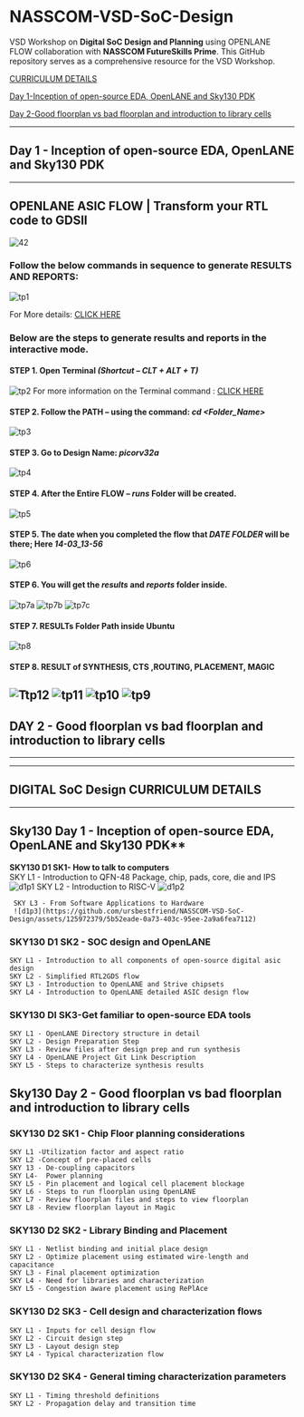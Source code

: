 # NASSCOM-VSD-SoC-Design
VSD Workshop on **Digital SoC Design and Planning** using OPENLANE FLOW collaboration with **NASSCOM FutureSkills Prime**.
This GitHub repository serves as a comprehensive resource for the VSD Workshop.

[CURRICULUM DETAILS](#syllabi)

[Day 1-Inception of open-source EDA, OpenLANE and Sky130 PDK](#Topic)

[Day 2-Good floorplan vs bad floorplan and introduction to library cells](#DAY2)

-----------------------------------------------------
<a id="Topic"></a> 
## Day 1 - Inception of open-source EDA, OpenLANE and Sky130 PDK
-----------------------------------------------------
## OPENLANE ASIC FLOW | Transform your RTL code to GDSII 
![42](https://github.com/ursbestfriend/NASSCOM-VSD-SoC-Design/assets/125972379/e3e50092-f4ae-400e-9a25-885c6811a433)

### Follow the below commands in sequence to generate RESULTS AND REPORTS:
![tp1](https://github.com/ursbestfriend/NASSCOM-VSD-SoC-Design/assets/125972379/804d88cc-faa2-4b93-8071-39e02b657d65)
  
For More details:  [CLICK HERE](https://github.com/The-OpenROAD-Project/OpenLane/blob/master/docs/source/reference/interactive_mode.md)

### Below are the steps to generate results and reports in the interactive mode.
#### STEP 1.	Open Terminal *(Shortcut – CLT + ALT + T)*
![tp2](https://github.com/ursbestfriend/NASSCOM-VSD-SoC-Design/assets/125972379/732b66c9-d64f-44bc-95ba-7752a2fe646a)
For more information on the Terminal command : [CLICK HERE](https://help.ubuntu.com/community/UsingTheTerminal)
#### STEP 2.	Follow the PATH – using the command: *cd  <Folder_Name>*
![tp3](https://github.com/ursbestfriend/NASSCOM-VSD-SoC-Design/assets/125972379/8024d2d4-413b-4c0a-a981-8a3321207e2d)
#### STEP 3.	Go to Design Name: *picorv32a*
 ![tp4](https://github.com/ursbestfriend/NASSCOM-VSD-SoC-Design/assets/125972379/4bebafdc-486c-4507-b802-2005c0bcd256)
#### STEP 4.	After the Entire FLOW – *runs* Folder will be created.
![tp5](https://github.com/ursbestfriend/NASSCOM-VSD-SoC-Design/assets/125972379/edf5ca4c-c24d-42f0-bafb-7c6e1310ed49)
#### STEP 5.	The date when you completed the flow that *DATE FOLDER* will be there; Here *14-03_13-56*
![tp6](https://github.com/ursbestfriend/NASSCOM-VSD-SoC-Design/assets/125972379/fedc1202-b676-4dcf-b43c-422cd0b68fd0)
#### STEP 6.	You will get the *results* and *reports* folder inside.
 ![tp7a](https://github.com/ursbestfriend/NASSCOM-VSD-SoC-Design/assets/125972379/2e8acf39-2ffb-4ea6-97cb-b92c668d12be)
![tp7b](https://github.com/ursbestfriend/NASSCOM-VSD-SoC-Design/assets/125972379/ce299c8f-0d98-4864-807f-1c192b49a029)
![tp7c](https://github.com/ursbestfriend/NASSCOM-VSD-SoC-Design/assets/125972379/558ee9f7-31d3-4565-a310-5fc569225401)
#### STEP 7.	RESULTs Folder Path inside Ubuntu
![tp8](https://github.com/ursbestfriend/NASSCOM-VSD-SoC-Design/assets/125972379/46e60376-12e5-4b6c-b62c-3cb8f7fe131b)
#### STEP 8.	RESULT of SYNTHESIS, CTS ,ROUTING, PLACEMENT, MAGIC
![Ttp12](https://github.com/ursbestfriend/NASSCOM-VSD-SoC-Design/assets/125972379/91858e16-9608-4a9c-942c-a1d74e30f7e1)
![tp11](https://github.com/ursbestfriend/NASSCOM-VSD-SoC-Design/assets/125972379/181fa85d-c489-4af0-8691-9d87e9a0cd36)
![tp10](https://github.com/ursbestfriend/NASSCOM-VSD-SoC-Design/assets/125972379/506a4eeb-ae9d-42e6-b7ec-6ad7c261f4cb)
![tp9](https://github.com/ursbestfriend/NASSCOM-VSD-SoC-Design/assets/125972379/9ae4ce85-9ac9-4881-bc33-1e4cc0c50127)
-----------------------------------------------------
<a id="DAY2"></a> 
## DAY 2 -  Good floorplan vs bad floorplan and introduction to library cells  
-----------------------------------------------------
-----------------------------------------------------
<a id="syllabi"></a>
## DIGITAL SoC Design CURRICULUM DETAILS
-----------------------------------------------------
## Sky130 Day 1 - Inception of open-source EDA, OpenLANE and Sky130 PDK**   
  **SKY130 D1 SK1- How to talk to computers**   
     SKY L1 - Introduction to QFN-48 Package, chip, pads, core, die and IPS   
     ![d1p1](https://github.com/ursbestfriend/NASSCOM-VSD-SoC-Design/assets/125972379/ef8e9579-8c88-4273-b8d4-b74b2c039d2a)
     SKY L2 - Introduction to RISC-V
     ![d1p2](https://github.com/ursbestfriend/NASSCOM-VSD-SoC-Design/assets/125972379/e81cdb4d-fe3c-4696-8999-cae16bc8f4a1)

     SKY L3 - From Software Applications to Hardware
     ![d1p3](https://github.com/ursbestfriend/NASSCOM-VSD-SoC-Design/assets/125972379/5b52eade-0a73-403c-95ee-2a9a6fea7112)

  ### SKY130 D1 SK2 - SOC design and OpenLANE   
    SKY L1 - Introduction to all components of open-source digital asic design 
    SKY L2 - Simplified RTL2GDS flow 
    SKY L3 - Introduction to OpenLANE and Strive chipsets 
    SKY L4 - Introduction to OpenLANE detailed ASIC design flow
  ### SKY130 DI SK3-Get familiar to open-source EDA tools 
    SKY L1 - OpenLANE Directory structure in detail 
    SKY L2 - Design Preparation Step 
    SKY L3 - Review files after design prep and run synthesis 
    SKY L4 - OpenLANE Project Git Link Description 
    SKY L5 - Steps to characterize synthesis results
## Sky130 Day 2 - Good floorplan vs bad floorplan and introduction to library cells 
  ### SKY130 D2 SK1 - Chip Floor planning considerations 
    SKY L1 -Utilization factor and aspect ratio 
    SKY L2 -Concept of pre-placed cells 
    SKY 13 - De-coupling capacitors 
    SKY L4-  Power planning 
    SKY L5 - Pin placement and logical cell placement blockage 
    SKY L6 - Steps to run floorplan using OpenLANE 
    SKY L7 - Review floorplan files and steps to view floorplan 
    SKY L8 - Review floorplan layout in Magic
### SKY130 D2 SK2 - Library Binding and Placement
    SKY L1 - Netlist binding and initial place design 
    SKY L2 - Optimize placement using estimated wire-length and capacitance 
    SKY L3 - Final placement optimization 
    SKY L4 - Need for libraries and characterization 
    SKY L5 - Congestion aware placement using RePlAce 
### SKY130 D2 SK3 - Cell design and characterization flows
    SKY L1 - Inputs for cell design flow 
    SKY L2 - Circuit design step 
    SKY L3 - Layout design step 
    SKY L4 - Typical characterization flow 
### SKY130 D2 SK4 - General timing characterization parameters
    SKY L1 - Timing threshold definitions 
    SKY L2 - Propagation delay and transition time 

